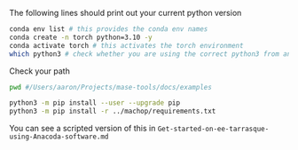 The following lines should print out your current python version

```bash
conda env list # this provides the conda env names
conda create -n torch python=3.10 -y
conda activate torch # this activates the torch environment
which python3 # check whether you are using the correct python3 from anaconda, instead of the system python
```

Check your path

```bash
pwd #/Users/aaron/Projects/mase-tools/docs/examples
```

```bash
python3 -m pip install --user --upgrade pip
python3 -m pip install -r ../machop/requirements.txt
```

You can see a scripted version of this in `Get-started-on-ee-tarrasque-using-Anacoda-software.md`